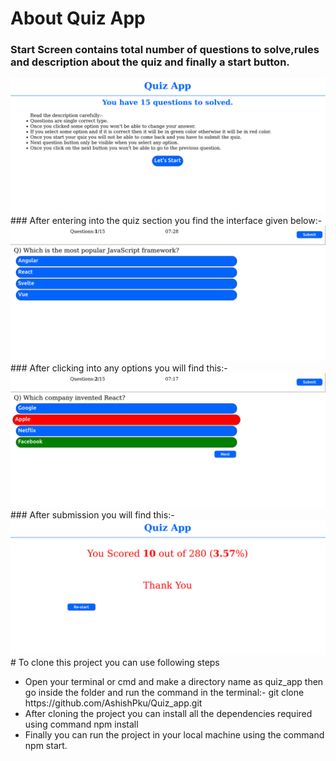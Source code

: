 # About Quiz App
### Start Screen contains total number of questions to solve,rules and description about the quiz and finally a start button.
<img src="https://raw.githubusercontent.com/AshishPku/Quiz_app/main/Screenshot%20from%202024-07-27%2017-42-26.png" />
### After entering into the quiz section you find the interface given below:-
<img src="https://github.com/AshishPku/Quiz_app/blob/main/Screenshot%20from%202024-07-27%2017-42-32.png" />
### After clicking into any options you will find this:-
<img src="https://github.com/AshishPku/Quiz_app/blob/main/Screenshot%20from%202024-07-27%2017-42-43.png?raw=true" />
### After submission you will find this:-
<img src="https://raw.githubusercontent.com/AshishPku/Quiz_app/main/Screenshot%20from%202024-07-27%2017-42-55.png" />
# To clone this project you can use following steps
<ul>
  <li>Open your terminal or cmd and make a directory name as quiz_app then go inside the folder and run the command in the terminal:- git clone https://github.com/AshishPku/Quiz_app.git</li>
<li>After cloning the project you can install all the dependencies required using command npm install</li>
  <li>Finally you can run the project in your local machine using the command npm start.</li>
</ul>
